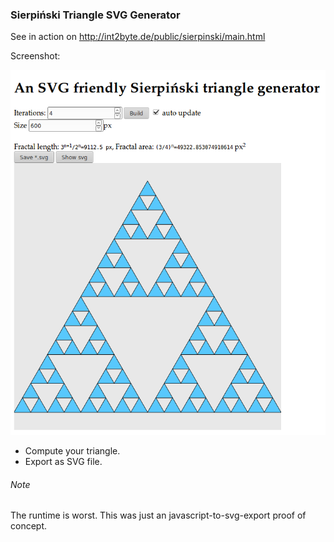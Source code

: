 ### Sierpiński Triangle SVG Generator ###

See in action on
http://int2byte.de/public/sierpinski/main.html

Screenshot:

![alt text](Screenshot_20170322_0.png "The main page")

* Compute your triangle.
* Export as SVG file.


###### Note ######
The runtime is worst. This was just an javascript-to-svg-export proof of concept.

